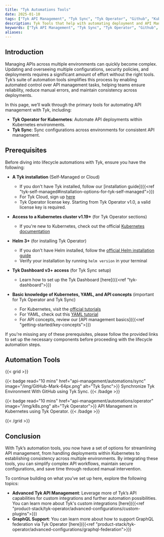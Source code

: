 ```yaml
---
title: "Tyk Automations Tools"
date: 2025-01-10
tags: ["Tyk API Management", "Tyk Sync", "Tyk Operator", "Github", "Kubernetes", "Automations"]
description: Tyk Tools that help with automating deployment and API Management operations
keywords: ["Tyk API Management", "Tyk Sync", "Tyk Operator", "Github", "Kubernetes", "Automations"]
aliases:
---
```


## Introduction

Managing APIs across multiple environments can quickly become complex. Updating and overseeing multiple configurations, security policies, and deployments requires a significant amount of effort without the right tools. Tyk’s suite of automation tools simplifies this process by enabling automated control over API management tasks, helping teams ensure reliability, reduce manual errors, and maintain consistency across deployments.

In this page, we’ll walk through the primary tools for automating API management with Tyk, including:

* **Tyk Operator for Kubernetes**: Automate API deployments within Kubernetes environments.
* **Tyk Sync**: Sync configurations across environments for consistent API management.

## Prerequisites

Before diving into lifecycle automations with Tyk, ensure you have the following:

- **A Tyk installation** (Self-Managed or Cloud)
  - If you don't have Tyk installed, follow our [installation guide]({{<ref "tyk-self-managed#installation-options-for-tyk-self-managed">}})
  - For Tyk Cloud, sign up [here](https://tyk.io/sign-up/)
  - Tyk Operator license key. Starting from Tyk Operator v1.0, a valid license key is required.

- **Access to a Kubernetes cluster v1.19+** (for Tyk Operator sections)
  - If you're new to Kubernetes, check out the official [Kubernetes documentation](https://kubernetes.io/docs/setup/)

- **Helm 3+** (for installing Tyk Operator)
  - If you don't have Helm installed, follow the [official Helm installation guide](https://helm.sh/docs/intro/install/)
  - Verify your installation by running `helm version` in your terminal

- **Tyk Dashboard v3+ access** (for Tyk Sync setup)
  - Learn how to set up the Tyk Dashboard [here]({{<ref "tyk-dashboard">}})

- **Basic knowledge of Kubernetes, YAML, and API concepts** (important for Tyk Operator and Tyk Sync)
  - For Kubernetes, visit the [official tutorials](https://kubernetes.io/docs/tutorials/)
  - For YAML, check out this [YAML tutorial](https://yaml.org/spec/1.2/spec.html)
  - For API concepts, review our [API management basics]({{<ref "getting-started/key-concepts">}})

If you're missing any of these prerequisites, please follow the provided links to set up the necessary components before proceeding with the lifecycle automation steps.

## Automation Tools

{{< grid >}}

{{< badge read="10 mins" href="api-management/automations/sync" image="/img/GitHub-Mark-64px.png" alt="Tyk Sync">}}
Synchronize Tyk Environment With GitHub using Tyk Sync. 
{{< /badge >}}

{{< badge read="10 mins" href="api-management/automations/operator" image="/img/k8s.png" alt="Tyk Operator">}}
API Management in Kubernetes using Tyk Operator. 
{{< /badge >}}

{{< /grid >}}

## Conclusion

With Tyk’s automation tools, you now have a set of options for streamlining API management, from handling deployments within Kubernetes to establishing consistency across multiple environments. By integrating these tools, you can simplify complex API workflows, maintain secure configurations, and save time through reduced manual intervention.

To continue building on what you’ve set up here, explore the following topics:

- **Advanced Tyk API Management**: Leverage more of Tyk’s API capabilities for custom integrations and further automation possibilities. You can learn more about Tyk's custom integrations [here]({{<ref "product-stack/tyk-operator/advanced-configurations/custom-plugins">}})
- **GraphQL Support**: You can learn more about how to support GraphQL federation via Tyk Operator [here]({{<ref "product-stack/tyk-operator/advanced-configurations/graphql-federation">}})